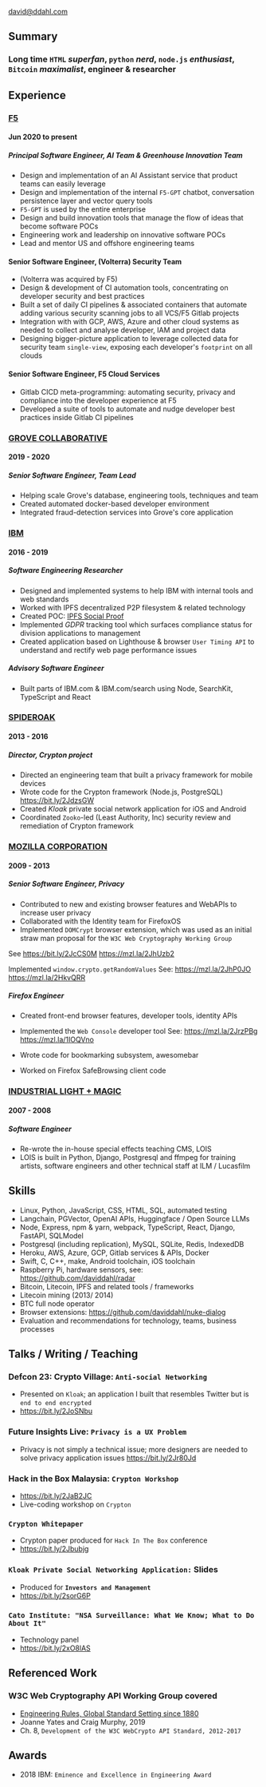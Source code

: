 david@ddahl.com

## Summary

### Long time `HTML` *superfan*, `python` *nerd*, `node.js` *enthusiast*, `Bitcoin` *maximalist*, engineer & researcher

## Experience

### [F5](https://f5.com)

#### Jun 2020 to present

##### Principal Software Engineer, AI Team & Greenhouse Innovation Team

- Design and implementation of an AI Assistant service that product teams can easily leverage
- Design and implementation of the internal `F5-GPT` chatbot, conversation persistence layer and vector query tools
- `F5-GPT` is used by the entire enterprise
- Design and build innovation tools that manage the flow of ideas that become software POCs
- Engineering work and leadership on innovative software POCs
- Lead and mentor US and offshore engineering teams

#### Senior Software Engineer, (Volterra) Security Team

- (Volterra was acquired by F5)
- Design & development of CI automation tools, concentrating on developer security and best practices
- Built a set of daily CI pipelines & associated containers that automate adding various security scanning jobs to all VCS/F5 Gitlab projects
- Integration with with GCP, AWS, Azure and other cloud systems as needed to collect and analyse developer, IAM and project data
- Designing bigger-picture application to leverage collected data for security team `single-view`, exposing each developer's `footprint` on all clouds

#### Senior Software Engineer, F5 Cloud Services

- Gitlab CICD meta-programming: automating security, privacy and compliance into the developer experience at F5
- Developed a suite of tools to automate and nudge developer best practices inside Gitlab CI pipelines

### [GROVE COLLABORATIVE](https://grove.co)

#### 2019 - 2020

##### Senior Software Engineer, Team Lead

- Helping scale Grove's database, engineering tools, techniques and team
- Created automated docker-based developer environment
- Integrated fraud-detection services into Grove's core application

### [IBM](https://ibm.com)

#### 2016 - 2019

##### Software Engineering Researcher

- Designed and implemented systems to help IBM with internal tools and web standards
- Worked with IPFS decentralized P2P filesystem & related technology
- Created POC: [IPFS Social Proof](https://bit.ly/2Pc7GkB)
- Implemented *GDPR* tracking tool which surfaces compliance status for division applications to management
- Created application based on Lighthouse & browser `User Timing API` to understand and rectify web page performance issues

##### Advisory Software Engineer

- Built parts of IBM.com & IBM.com/search using Node, SearchKit, TypeScript and React

### [SPIDEROAK](https://spideroak.com)

#### 2013 - 2016

##### Director, Crypton project

- Directed an engineering team that built a privacy framework for mobile devices
- Wrote code for the Crypton framework (Node.js, PostgreSQL) https://bit.ly/2JdzsGW
- Created *Kloak* private social network application for iOS and Android
- Coordinated `Zooko`-led (Least Authority, Inc) security review and remediation of Crypton framework

### [MOZILLA CORPORATION](https://mozilla.org)

#### 2009 - 2013

##### Senior Software Engineer, Privacy

- Contributed to new and existing browser features and WebAPIs to increase user privacy
- Collaborated with the Identity team for FirefoxOS
- Implemented `DOMCrypt` browser extension, which was used as an initial straw man proposal for the `W3C Web Cryptography Working Group`

See https://bit.ly/2JcCS0M   https://mzl.la/2JhUzb2

Implemented `window.crypto.getRandomValues`
See: https://mzl.la/2JhP0JO  https://mzl.la/2HkvQRR

##### Firefox Engineer

- Created front-end browser features, developer tools, identity APIs
- Implemented the `Web Console` developer tool
See: https://mzl.la/2JrzPBg https://mzl.la/1IOQVno

- Wrote code for bookmarking subsystem, awesomebar
- Worked on Firefox SafeBrowsing client code

### [INDUSTRIAL LIGHT + MAGIC](https://ilm.com)

#### 2007 - 2008

##### Software Engineer

- Re-wrote the in-house special effects teaching CMS, LOIS
- LOIS is built in Python, Django, Postgresql and ffmpeg for training artists, software engineers and other technical staff at ILM / Lucasfilm

## Skills

- Linux, Python, JavaScript, CSS, HTML, SQL, automated testing
- Langchain, PGVector, OpenAI APIs, Huggingface / Open Source LLMs
- Node, Express, npm & yarn, webpack, TypeScript, React, Django, FastAPI, SQLModel
- Postgresql (including replication), MySQL, SQLite, Redis, IndexedDB
- Heroku, AWS, Azure, GCP, Gitlab services & APIs, Docker
- Swift, C, C++, make, Android toolchain, iOS toolchain
- Raspberry Pi, hardware sensors, see: https://github.com/daviddahl/radar
- Bitcoin, Litecoin, IPFS and related tools / frameworks
- Litecoin mining (2013/ 2014)
- BTC full node operator
- Browser extensions: https://github.com/daviddahl/nuke-dialog
- Evaluation and recommendations for technology, teams, business processes

## Talks / Writing / Teaching

### Defcon 23: Crypto Village: `Anti-social Networking`

- Presented on `Kloak`; an application I built that resembles Twitter but is `end to end encrypted`
- https://bit.ly/2JoSNbu

### Future Insights Live: `Privacy is a UX Problem`

- Privacy is not simply a technical issue; more designers are needed to solve privacy application issues https://bit.ly/2Jr80Jd

### Hack in the Box Malaysia: `Crypton Workshop`

- https://bit.ly/2JaB2JC
- Live-coding workshop on `Crypton`

### `Crypton Whitepaper`

- Crypton paper produced for `Hack In The Box` conference
- https://bit.ly/2Jbubjg

### `Kloak Private Social Networking Application:` Slides

- Produced for **`Investors and Management`**
- https://bit.ly/2sorG6P

### `Cato Institute: "NSA Surveillance: What We Know; What to Do About It"`

- Technology panel
- https://bit.ly/2xO8lAS

## Referenced Work

### W3C Web Cryptography API Working Group covered
- [Engineering Rules, Global Standard Setting since 1880](https://amzn.to/2ZfTWXh)
- Joanne Yates and Craig Murphy, 2019
- Ch. 8, `Development of the W3C WebCrypto API Standard, 2012-2017`

## Awards

- 2018 IBM: `Eminence and Excellence in Engineering Award`

